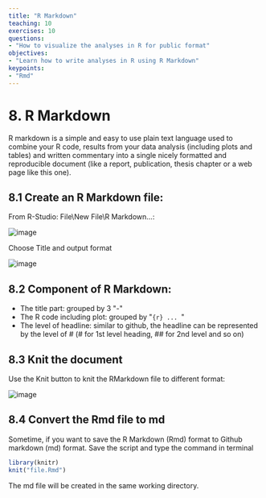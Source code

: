 ```yaml
---
title: "R Markdown"
teaching: 10
exercises: 10
questions:
- "How to visualize the analyses in R for public format"
objectives:
- "Learn how to write analyses in R using R Markdown"
keypoints:
- "Rmd"
---
```


# 8. R Markdown

R markdown is a simple and easy to use plain text language used to combine your R code, results from your data analysis (including plots and tables) and written commentary into a single nicely formatted and reproducible document (like a report, publication, thesis chapter or a web page like this one).

## 8.1 Create an R Markdown file:

From R-Studio: File\New File\R Markdown...:

![image](https://user-images.githubusercontent.com/43855029/156048782-99202d87-7c97-4a1b-a311-0ad176fc0137.png)

Choose Title and output format 

![image](https://user-images.githubusercontent.com/43855029/156048910-107936ff-33e6-4fbf-8277-d0b317a42f96.png)


## 8.2 Component of R Markdown:

- The title part: grouped by 3 "-"
- The R code including plot: grouped by "```{r} ... ```"
- The level of headline: similar to github, the headline can be represented by the level of # (# for 1st level heading, ## for 2nd level and so on)


## 8.3 Knit the document

Use the Knit button to knit the RMarkdown file to different format:

![image](https://user-images.githubusercontent.com/43855029/156049452-914fc381-4fa8-4893-989c-11c4fff03811.png)

## 8.4 Convert the Rmd file to md 

Sometime, if you want to save the R Markdown (Rmd) format to Github markdown (md) format.
Save the script and type the command in terminal 

```r
library(knitr)
knit("file.Rmd")
```

The md file will be created in the same working directory.
